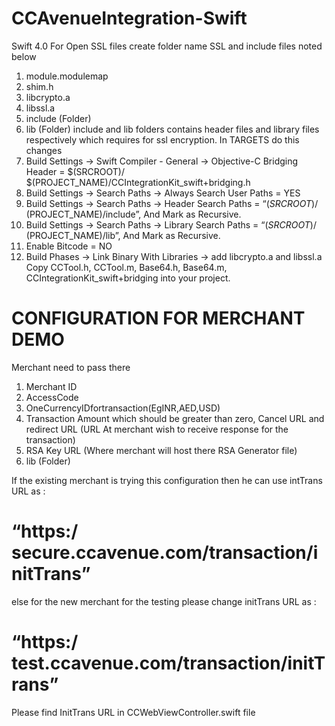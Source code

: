 # CCAvenueIntegration-Swift
Swift 4.0
For Open SSL files create folder name SSL and include files noted below
1. module.modulemap
2. shim.h
3. libcrypto.a
4. libssl.a
5. include (Folder)
6. lib (Folder)
include and lib folders contains header files and library files respectively which requires for ssl encryption.
In TARGETS do this changes
1. Build Settings -> Swift Compiler - General -> Objective-C Bridging Header = $(SRCROOT)/ $(PROJECT_NAME)/CCIntegrationKit_swift+bridging.h
2. Build Settings -> Search Paths -> Always Search User Paths = YES
3. Build Settings -> Search Paths -> Header Search Paths = “$(SRCROOT)/$
(PROJECT_NAME)/include”, And Mark as Recursive.
4. Build Settings -> Search Paths -> Library Search Paths = “$(SRCROOT)/$
(PROJECT_NAME)/lib”, And Mark as Recursive.
5. Enable Bitcode = NO
6. Build Phases -> Link Binary With Libraries -> add libcrypto.a and libssl.a
Copy CCTool.h, CCTool.m, Base64.h, Base64.m, CCIntegrationKit_swift+bridging into your project.

# CONFIGURATION FOR MERCHANT DEMO

Merchant need to pass there
1. Merchant ID
2. AccessCode
3. OneCurrencyIDfortransaction(EgINR,AED,USD)
4. Transaction Amount which should be greater than zero, Cancel URL and redirect URL (URL At merchant wish to receive response for the transaction)
5. RSA Key URL (Where merchant will host there RSA Generator file)
6. lib (Folder)

If the existing merchant is trying this configuration then he can use intTrans URL as :
# “https:/ secure.ccavenue.com/transaction/initTrans”
else for the new merchant for the testing please change initTrans URL as :
# “https:/ test.ccavenue.com/transaction/initTrans”
Please find InitTrans URL in CCWebViewController.swift file
